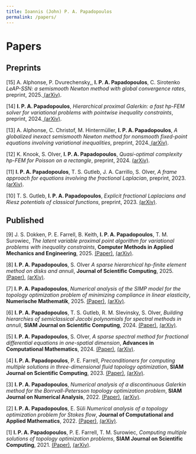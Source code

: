 ```yaml
---
title: Ioannis (John) P. A. Papadopoulos
permalink: /papers/
---
```


# Papers

## Preprints

<p> [15] A. Alphonse, P. Dvurechensky,, <b>I. P. A. Papadopoulos</b>, C. Sirotenko <i>LeAP-SSN: a semismooth Newton method with global convergence rates</i>, preprint, 2025.<a href="https://arxiv.org/abs/2508.16468"> (arXiv)</a>.</p>

<p> [14] <b>I. P. A. Papadopoulos</b>, <i>Hierarchical proximal Galerkin: a fast hp-FEM solver for variational problems with pointwise inequality constraints</i>, preprint, 2024.<a href="https://arxiv.org/abs/2412.13733"> (arXiv)</a>.</p>

<p> [13] A. Alphonse, C. Christof, M. Hintermüller, <b>I. P. A. Papadopoulos</b>, <i>A globalized inexact semismooth Newton method for nonsmooth fixed-point equations involving variational inequalities</i>, preprint, 2024.<a href="https://arxiv.org/abs/2409.19637"> (arXiv)</a>.</p>

<p> [12] K. Knook, S. Olver, <b>I. P. A. Papadopoulos</b>, <i>Quasi-optimal complexity hp-FEM for Poisson on a rectangle</i>, preprint, 2024. <a href="https://arxiv.org/abs/2402.11299">(arXiv)</a>.</p>

<p> [11] <b>I. P. A. Papadopoulos</b>, T. S. Gutleb, J. A. Carrillo, S. Olver, <i>A frame approach for equations involving the fractional Laplacian</i>, preprint, 2023. <a href="https://arxiv.org/abs/2311.12451">(arXiv)</a>.</p>

<p> [10] T. S. Gutleb, <b>I. P. A. Papadopoulos</b>, <i>Explicit fractional Laplacians and Riesz potentials of classical functions</i>, preprint, 2023. <a href="https://arxiv.org/abs/2311.10896">(arXiv)</a>.</p>


## Published

<p> [9] J. S. Dokken, P. E. Farrell, B. Keith, <b>I. P. A. Papadopoulos</b>, T. M. Surowiec, <i>The latent variable proximal point algorithm for variational problems with inequality constraints</i>, <b>Computer Methods in Applied Mechanics and Engineering</b>, 2025. <a href="https://www.sciencedirect.com/science/article/pii/S0045782525004530">(Paper)</a>, <a href="https://arxiv.org/abs/2503.05672"> (arXiv)</a>.</p>

<p> [8] <b>I. P. A. Papadopoulos</b>, S. Olver <i>A sparse hierarchical hp-finite element method on disks and annuli</i>, <b>Journal of Scientific Computing</b>, 2025. <a href="https://doi.org/10.1007/s10915-025-02964-4">(Paper)</a>, <a href="https://arxiv.org/abs/2402.12831">(arXiv)</a>.</p>

<p> [7] <b>I. P. A. Papadopoulos</b>, <i>Numerical analysis of the SIMP model for the topology optimization problem of minimizing compliance in linear elasticity</i>, <b>Numerische Mathematik</b>, 2025. <a href="https://doi.org/10.1007/s00211-024-01438-3">(Paper)</a>, <a href="https://arxiv.org/abs/2211.04249">(arXiv)</a>.</p>

<p> [6] <b>I. P. A. Papadopoulos</b>, T. S. Gutleb, R. M. Slevinsky, S. Olver, <i>Building hierarchies of semiclassical Jacobi polynomials for spectral methods in annuli</i>, <b>SIAM Journal on Scientific Computing</b>, 2024. <a href="https://doi.org/10.1137/23M160846X">(Paper)</a>, <a href="https://arxiv.org/abs/2310.07541">(arXiv)</a>.</p>

<p> [5] <b>I. P. A. Papadopoulos</b>, S. Olver,  <i>A sparse spectral method for fractional differential equations in one-spatial dimension</i>, <b>Advances in Computational Mathematics</b>, 2024. <a href="https://doi.org/10.1007/s10444-024-10164-1">(Paper)</a>, <a href="https://arxiv.org/abs/2210.08247">(arXiv)</a>.</p>

<p> [4] <b>I. P. A. Papadopoulos</b>, P. E. Farrell, <i>Preconditioners for computing multiple solutions in three-dimensional fluid topology optimization</i>, <b>SIAM Journal on Scientific Computing</b>, 2023. <a href="https://doi.org/10.1137/22M1478598">(Paper)</a>, <a href="https://arxiv.org/abs/2202.08248">(arXiv)</a>.</p>

<p> [3] <b>I. P. A. Papadopoulos</b>, <i>Numerical analysis of a discontinuous Galerkin method for the Borrvall-Petersson topology optimization problem</i>, <b>SIAM Journal on Numerical Analysis</b>, 2022. <a href="https://doi.org/10.1137/21M1438943">(Paper)</a>, <a href="https://arxiv.org/abs/2108.03930">(arXiv)</a>.</p>

<p> [2] <b>I. P. A. Papadopoulos</b>, E. Süli <i>Numerical analysis of a topology optimization problem for Stokes flow</i>, <b>Journal of Computational and Applied Mathematics</b>, 2022. <a href="https://doi.org/10.1016/j.cam.2022.114295">(Paper)</a>, <a href="https://arxiv.org/abs/2102.10408">(arXiv)</a>.</p>

<p> [1] <b>I. P. A. Papadopoulos</b>, P. E. Farrell, T. M. Surowiec, <i>Computing multiple solutions of topology optimization problems</i>, <b>SIAM Journal on Scientific Computing</b>, 2021. <a href="https://doi.org/10.1137/20M1326209">(Paper)</a>, <a href="https://arxiv.org/abs/2004.11797">(arXiv)</a>.</p>

<!-- ## Numerical analysis of topology optimization problems -->

<!-- ## Computing multiple solutions of nonlinear problems -->

<!-- ## Semismooth Newton methods for nonsmooth equations -->


<!-- ## Hierarchical hp-finite element methods -->

<!-- ## Sparse spectral element methods on the disk & annulus -->


<!-- ## Pseudospectral methods for the fractional Laplacian -->


